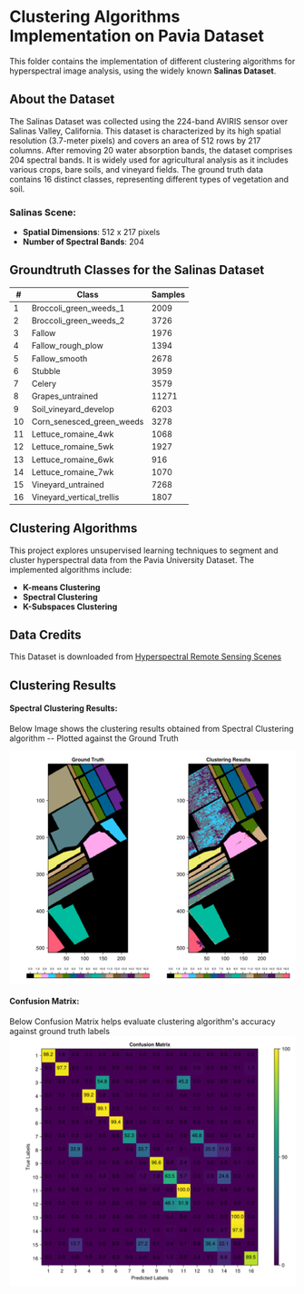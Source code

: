 # Clustering Algorithms Implementation on Pavia Dataset
This folder contains the implementation of different clustering algorithms for hyperspectral image analysis, using the widely known **Salinas Dataset**.

## About the Dataset
The Salinas Dataset was collected using the 224-band AVIRIS sensor over Salinas Valley, California. This dataset is characterized by its high spatial resolution (3.7-meter pixels) and covers an area of 512 rows by 217 columns. After removing 20 water absorption bands, the dataset comprises 204 spectral bands. It is widely used for agricultural analysis as it includes various crops, bare soils, and vineyard fields. The ground truth data contains 16 distinct classes, representing different types of vegetation and soil.

### Salinas Scene:
- **Spatial Dimensions**: 512 x 217 pixels
- **Number of Spectral Bands**: 204

## Groundtruth Classes for the Salinas Dataset

| #   | Class                       | Samples |
|-----|-----------------------------|---------|
| 1   | Broccoli_green_weeds_1      | 2009    |
| 2   | Broccoli_green_weeds_2      | 3726    |
| 3   | Fallow                      | 1976    |
| 4   | Fallow_rough_plow           | 1394    |
| 5   | Fallow_smooth               | 2678    |
| 6   | Stubble                     | 3959    |
| 7   | Celery                      | 3579    |
| 8   | Grapes_untrained            | 11271   |
| 9   | Soil_vineyard_develop       | 6203    |
| 10  | Corn_senesced_green_weeds   | 3278    |
| 11  | Lettuce_romaine_4wk         | 1068    |
| 12  | Lettuce_romaine_5wk         | 1927    |
| 13  | Lettuce_romaine_6wk         | 916     |
| 14  | Lettuce_romaine_7wk         | 1070    |
| 15  | Vineyard_untrained          | 7268    |
| 16  | Vineyard_vertical_trellis   | 1807    |


## Clustering Algorithms

This project explores unsupervised learning techniques to segment and cluster hyperspectral data from the Pavia University Dataset. The implemented algorithms include:
- **K-means Clustering**
- **Spectral Clustering**
- **K-Subspaces Clustering**


## Data Credits
This Dataset is downloaded from [Hyperspectral Remote Sensing Scenes](https://www.ehu.eus/ccwintco/index.php/Hyperspectral_Remote_Sensing_Scenes)

## Clustering Results
#### Spectral Clustering Results:
Below Image shows the clustering results obtained from Spectral Clustering algorithm -- Plotted against the Ground Truth

![Ground Truth Vs Clustering Results](/Clustering%20Results/Salinas/Salinas_GT_CluRes_800.png)

#### Confusion Matrix:
Below Confusion Matrix helps evaluate clustering algorithm's  accuracy against ground truth labels
![Confusion Matrix](/Clustering%20Results/Salinas/Salinas_Conf_Mat.png)
